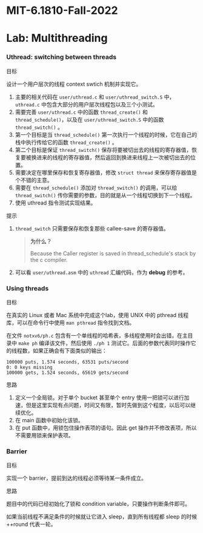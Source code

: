 # MIT-6.1810-Fall-2022

# Lab: Multithreading

### Uthread: switching between threads
目标

设计一个用户层次的线程 context swtich 机制并实现它。

1. 主要的相关代码在 `user/uthread.c` 和 `user/uthread_switch.S` 中，`uthread.c` 中包含大部分的用户层次线程包以及三个小测试。
2. 需要完善 `user/uthread.c` 中的函数 `thread_create()` 和 `thread_schedule()`，以及在 `user/uthread_switch.S` 中的函数 `thread_switch()` 。
3. 第一个目标是当 `thread_schedule()` 第一次执行一个线程的时候，它在自己的栈中执行传给它的函数 `thread_create()` 。
4. 第二个目标是保证 `thread_switch()` 保存将要被切出去的线程的寄存器值，恢复要被换进来的线程的寄存器值，然后返回到换进来线程上一次被切出去的位置。
5. 需要决定在哪里保存和恢复寄存器值，修改 `struct thread` 来保存寄存器值是个不错的主意。
6. 需要在 `thread_schedule()` 添加对 `thread_switch()` 的调用，可以给`thread_switch()` 传你需要的参数，目的就是从一个线程切换到下一个线程。
7. 使用 uthread 指令测试实现结果。

提示

1. `thread_switch` 只需要保存和恢复那些 callee-save 的寄存器值。
    
    > **为什么？**
    > 
    > 
    > Because the Caller register is saved in thread_schedule's stack by the c compiler.
    > 
2. 可以看 `user/uthread.asm` 中的 `uthread` 汇编代码，作为 **debug** 的参考。

### Using threads

目标

在真实的 Linux 或者 Mac 系统中完成这个lab，使用 UNIX 中的 pthread 线程库，可以在命令行中使用 `man pthread` 指令找到文档。

在文件 `notxv6/ph.c` 包含有一个单线程的哈希表，多线程使用时会出错，在主目录中 `make ph` 编译该文件，然后使用 `./ph 1` 测试它。后面的参数代表同时操作它的线程数，如果正确会有下面类似的输出：

```
100000 puts, 1.574 seconds, 63531 puts/second
0: 0 keys missing
100000 gets, 1.524 seconds, 65619 gets/second
```

思路

1. 定义一个全局锁。对于单个 bucket 甚至单个 entry 使用一把锁可以进行加速，但是这里实现有点问题，时间又有限，暂时先做到这个程度，以后可以继续优化。
2. 在 main 函数中初始化该锁。
3. 在 put 函数中，用锁包住操作表项的语句。因此 get 操作并不修改表项，所以不需要用锁来保护表项。

### Barrier
目标

实现一个 barrier，提前到达的线程必须等待某一条件成立。

思路

题目中的代码已经初始化了锁和 condition variable，只要操作判断条件即可。

如果当前线程不满足条件的时候就让它进入 sleep，直到所有线程都 sleep 的时候 ++round 代表一轮。
